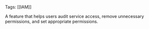 
Tags: [[IAM]]

A feature that helps users audit service access, remove unnecessary permissions, and set appropriate permissions.

